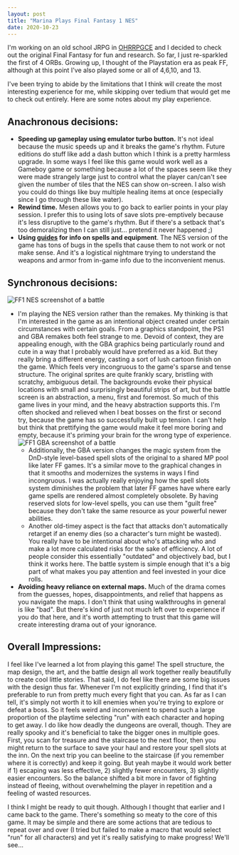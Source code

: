 ```yaml
---
layout: post
title: "Marina Plays Final Fantasy 1 NES"
date: 2020-10-23
---
```


I'm working on an old school JRPG in [OHRRPGCE](https://rpg.hamsterrepublic.com/ohrrpgce/Main_Page) and I decided to check out the original Final Fantasy for fun and research. So far, I just re-sparkled the first of 4 ORBs. Growing up, I thought of the Playstation era as peak FF, although at this point I've also played some or all of 4,6,10, and 13.

I've been trying to abide by the limitations that I think will create the most interesting experience for me, while skipping over tedium that would get me to check out entirely. Here are some notes about my play experience.

## Anachronous decisions:
* **Speeding up gameplay using emulator turbo button.** It's not ideal because the music speeds up and it breaks the game's rhythm. Future editions do stuff like add a dash button which I think is a pretty harmless upgrade. In some ways I feel like this game would work well as a Gameboy game or something because a lot of the spaces seem like they were made strangely large just to control what the player can/can't see given the number of tiles that the NES can show on-screen. I also wish you could do things like buy multiple healing items at once (especially since I go through these like water).
* **Rewind time.** Mesen allows you to go back to earlier points in your play session. I prefer this to using lots of save slots pre-emptively because it's less disruptive to the game's rhythm. But if there's a setback that's too demoralizing then I can still just... pretend it never happened ;)
* **Using [guides](https://guides.gamercorner.net/ff/spells/) for info on spells and equipment**. The NES version of the game has tons of bugs in the spells that cause them to not work or not make sense. And it's a logistical nightmare trying to understand the weapons and armor from in-game info due to the inconvenient menus.

## Synchronous decisions:
![FF1 NES screenshot of a battle](/respondrate/images/FF1nes.png "FF1 nes battle")
* I'm playing the NES version rather than the remakes. My thinking is that I'm interested in the game as an intentional object created under certain circumstances with certain goals. From a graphics standpoint, the PS1 and GBA remakes both feel strange to me. Devoid of context, they are appealing enough, with the GBA graphics being particularly round and cute in a way that I probably would have preferred as a kid. But they really bring a different energy, casting a sort of lush cartoon finish on the game. Which feels very incongruous to the game's sparse and tense structure. The original sprites are quite frankly scary, bristling with scratchy, ambiguous detail. The backgrounds evoke their physical locations with small and surprisingly beautiful strips of art, but the battle screen is an abstraction, a menu, first and foremost. So much of this game lives in your mind, and the heavy abstraction supports this. I'm often shocked and relieved when I beat bosses on the first or second try, because the game has so successfully built up tension. I can't help but think that prettifying the game would make it feel more boring and empty, because it's priming your brain for the wrong type of experience.
![FF1 GBA screenshot of a battle](/respondrate/images/FF1gba.png "FF1 GBA battle") 
	* Additionally, the GBA version changes the magic system from the DnD-style level-based spell slots of the original to a shared MP pool like later FF games. It's a similar move to the graphical changes in that it smooths and modernizes the systems in ways I find incongruous. I was actually really enjoying how the spell slots system diminishes the problem that later FF games have where early game spells are rendered almost completely obsolete. By having reserved slots for low-level spells, you can use them "guilt free" because they don't take the same resource as your powerful newer abilities. 
	* Another old-timey aspect is the fact that attacks don't automatically retarget if an enemy dies (so a character's turn might be wasted). You really have to be intentional about who's attacking who and make a lot more calculated risks for the sake of efficiency. A lot of people consider this essentially "outdated" and objectively bad, but I think it works here. The battle system is simple enough that it's a big part of what makes you pay attention and feel invested in your dice rolls. 
* **Avoiding heavy reliance on external maps.** Much of the drama comes from the guesses, hopes, disappointments, and relief that happens as you navigate the maps. I don't think that using walkthroughs in general is like "bad". But there's kind of just not much left over to experience if you do that here, and it's worth attempting to trust that this game will create interesting drama out of your ignorance.

## Overall Impressions:
I feel like I've learned a lot from playing this game! The spell structure, the map design, the art, and the battle design all work together really beautifully to create cool little stories. That said, I do feel like there are some big issues with the design thus far. Whenever I'm not explicitly grinding, I find that it's preferable to run from pretty much every fight that you can. As far as I can tell, it's simply not worth it to kill enemies when you're trying to explore or defeat a boss. So it feels weird and inconvenient to spend such a large proportion of the playtime selecting "run" with each character and hoping to get away. I do like how deadly the dungeons are overall, though. They are really spooky and it's beneficial to take the bigger ones in multiple goes. First, you scan for treasure and the staircase to the next floor, then you might return to the surface to save your haul and restore your spell slots at the inn. On the next trip you can beeline to the staircase (if you remember where it is correctly) and keep it going. But yeah maybe it would work better if 1) escaping was less effective, 2) slightly fewer encounters, 3) slightly easier encounters. So the balance shifted a bit more in favor of fighting instead of fleeing, without overwhelming the player in repetition and a feeling of wasted resources. 

I think I might be ready to quit though. Although I thought that earlier and I came back to the game. There's something so meaty to the core of this game. It may be simple and there are some actions that are tedious to repeat over and over (I tried but failed to make a macro that would select "run" for all characters) and yet it's really satisfying to make progress! We'll see...